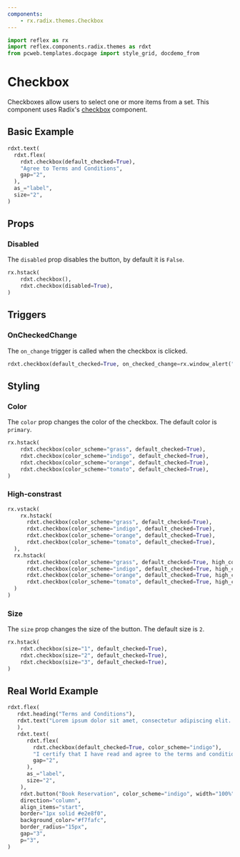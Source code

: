 ```yaml
---
components:
    - rx.radix.themes.Checkbox
---
```


```python exec
import reflex as rx
import reflex.components.radix.themes as rdxt
from pcweb.templates.docpage import style_grid, docdemo_from
```


# Checkbox

Checkboxes allow users to select one or more items from a set. This component uses Radix's [checkbox](https://radix-ui.com/primitives/docs/components/checkbox) component.

## Basic Example

```python demo
rdxt.text(
  rdxt.flex(
    rdxt.checkbox(default_checked=True),
    "Agree to Terms and Conditions", 
    gap="2",
  ),
  as_="label",
  size="2",
)
```

## Props

### Disabled

The `disabled` prop disables the button, by default it is `False`.

```python demo
rx.hstack(
    rdxt.checkbox(),
    rdxt.checkbox(disabled=True),
)
```

## Triggers

### OnCheckedChange

The `on_change` trigger is called when the checkbox is clicked.

```python demo
rdxt.checkbox(default_checked=True, on_checked_change=rx.window_alert("Checked!"))
```

## Styling

### Color

The `color` prop changes the color of the checkbox. The default color is `primary`.

```python demo
rx.hstack(
    rdxt.checkbox(color_scheme="grass", default_checked=True),
    rdxt.checkbox(color_scheme="indigo", default_checked=True),
    rdxt.checkbox(color_scheme="orange", default_checked=True),
    rdxt.checkbox(color_scheme="tomato", default_checked=True),
)
```

### High-constrast

```python demo
rx.vstack(
    rx.hstack(
      rdxt.checkbox(color_scheme="grass", default_checked=True),
      rdxt.checkbox(color_scheme="indigo", default_checked=True),
      rdxt.checkbox(color_scheme="orange", default_checked=True),
      rdxt.checkbox(color_scheme="tomato", default_checked=True),
  ),
  rx.hstack(
      rdxt.checkbox(color_scheme="grass", default_checked=True, high_contrast=True),
      rdxt.checkbox(color_scheme="indigo", default_checked=True, high_contrast=True),
      rdxt.checkbox(color_scheme="orange", default_checked=True, high_contrast=True),
      rdxt.checkbox(color_scheme="tomato", default_checked=True, high_contrast=True),
  )
)
```


### Size

The `size` prop changes the size of the button. The default size is `2`.

```python demo
rx.hstack(
    rdxt.checkbox(size="1", default_checked=True),
    rdxt.checkbox(size="2", default_checked=True),
    rdxt.checkbox(size="3", default_checked=True),
)
```


## Real World Example


```python demo
rdxt.flex(
   rdxt.heading("Terms and Conditions"),
   rdxt.text("Lorem ipsum dolor sit amet, consectetur adipiscing elit. Sed neque elit, tristique placerat feugiat ac, facilisis vitae arcu. Proin eget egestas augue. Praesent ut sem nec arcu 'pellentesque aliquet. Duis dapibus diam vel metus tempus vulputate.",
   ),
   rdxt.text(
      rdxt.flex(
        rdxt.checkbox(default_checked=True, color_scheme="indigo"),
        "I certify that I have read and agree to the terms and conditions for this reservation.", 
        gap="2",
      ),
      as_="label",
      size="2",
    ),
    rdxt.button("Book Reservation", color_scheme="indigo", width="100%"),
    direction="column",
    align_items="start",
    border="1px solid #e2e8f0",
    background_color="#f7fafc",
    border_radius="15px",
    gap="3",
    p="3",
)
```